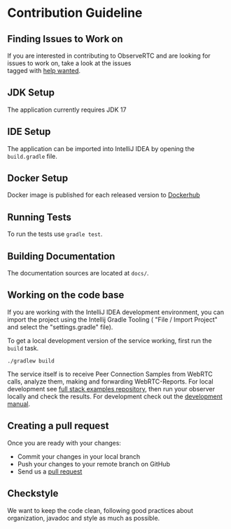 # Contribution Guideline

## Finding Issues to Work on

If you are interested in contributing to ObserveRTC 
and are looking for issues to work on, take a look at the issues  
tagged with [help wanted](https://github.com/ObserveRTC/observer/labels/help%20wanted).

## JDK Setup

The application currently requires JDK 17

## IDE Setup

The application can be imported into IntelliJ IDEA by opening the `build.gradle` file.

## Docker Setup

Docker image is published for each released version to [Dockerhub](https://hub.docker.com/repository/docker/observertc/observer) 

## Running Tests

To run the tests use `gradle test`.

## Building Documentation

The documentation sources are located at `docs/`.

## Working on the code base

If you are working with the IntelliJ IDEA development 
environment, you can import the project using the Intellij 
Gradle Tooling ( "File / Import Project" and select the 
"settings.gradle" file).

To get a local development version of the service working, 
first run the `build` task.

```
./gradlew build
```
The service itself is to receive Peer Connection Samples 
from WebRTC calls, analyze them, making and forwarding WebRTC-Reports. 
 For local development see [full stack examples repository](https://github.com/ObserveRTC/full-stack-examples), then 
run your observer locally and check the results.
For development check out the 
[development manual](https://observertc.github.io/observer/). 

## Creating a pull request

Once you are ready with your changes:

- Commit your changes in your local branch
- Push your changes to your remote branch on GitHub
- Send us a [pull request](https://help.github.com/articles/creating-a-pull-request)

## Checkstyle

We want to keep the code clean,
following good practices about organization, javadoc and 
style as much as possible.
